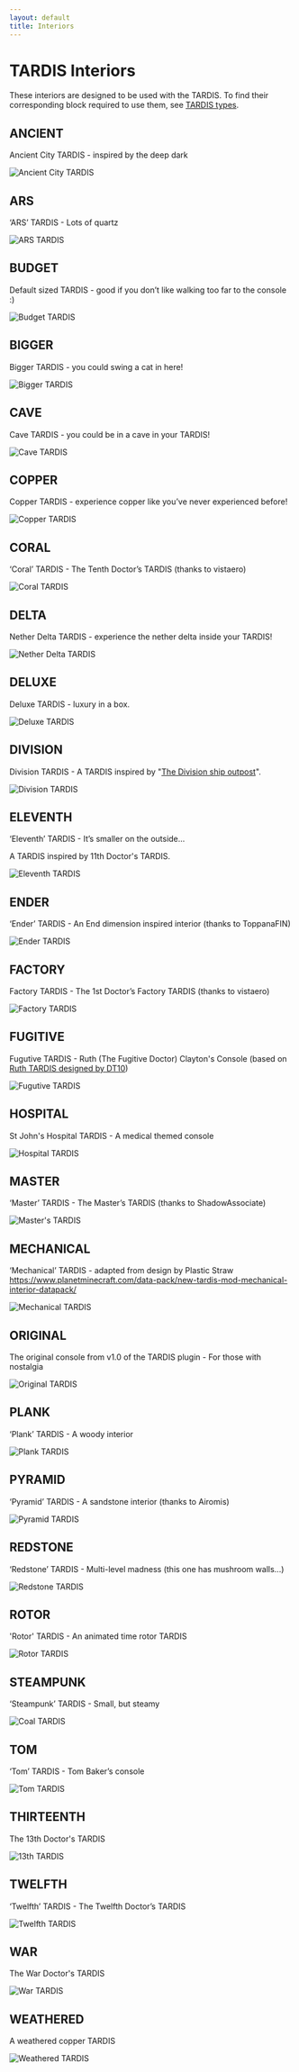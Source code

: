 ```yaml
---
layout: default
title: Interiors
---
```


# TARDIS Interiors

These interiors are designed to be used with the TARDIS.
To find their corresponding block required to use them, see [TARDIS types](creating-a-tardis#tardis-types).

## ANCIENT

Ancient City TARDIS - inspired by the deep dark

![Ancient City TARDIS](images/consoles/ancient.jpg)

## ARS

‘ARS’ TARDIS - Lots of quartz

![ARS TARDIS](images/consoles/ars.jpg)

## BUDGET

Default sized TARDIS - good if you don’t like walking too far to the console :)

![Budget TARDIS](images/consoles/budget.jpg)

## BIGGER

Bigger TARDIS - you could swing a cat in here!

![Bigger TARDIS](images/consoles/bigger.jpg)

## CAVE

Cave TARDIS - you could be in a cave in your TARDIS!

![Cave TARDIS](images/consoles/cave.jpg)

## COPPER

Copper TARDIS - experience copper like you’ve never experienced before!

![Copper TARDIS](images/consoles/copper.jpg)

## CORAL

‘Coral’ TARDIS - The Tenth Doctor’s TARDIS (thanks to vistaero)

![Coral TARDIS](images/consoles/coral.jpg)

## DELTA

Nether Delta TARDIS - experience the nether delta inside your TARDIS!

![Nether Delta TARDIS](images/consoles/delta.jpg)

## DELUXE

Deluxe TARDIS - luxury in a box.

![Deluxe TARDIS](images/consoles/deluxe.jpg)

## DIVISION

Division TARDIS - A TARDIS inspired by "[The Division ship outpost](https://tardis.fandom.com/wiki/The_Division)".

![Division TARDIS](images/consoles/division.jpg)

## ELEVENTH

‘Eleventh’ TARDIS - It’s smaller on the outside...

A TARDIS inspired by 11th Doctor's TARDIS.

![Eleventh TARDIS](images/consoles/eleventh.jpg)

## ENDER

‘Ender’ TARDIS - An End dimension inspired interior (thanks to ToppanaFIN)

![Ender TARDIS](images/consoles/ender.jpg)

## FACTORY

Factory TARDIS - The 1st Doctor’s Factory TARDIS (thanks to vistaero)

![Factory TARDIS](images/consoles/factory.jpg)

## FUGITIVE

Fugutive TARDIS - Ruth (The Fugitive Doctor) Clayton's Console
(based on [Ruth TARDIS designed by DT10](https://www.youtube.com/watch?v=aykwXVemSs8))

![Fugutive TARDIS](images/consoles/fugitive_vanilla.jpg)

## HOSPITAL

St John's Hospital TARDIS - A medical themed console

![Hospital TARDIS](images/consoles/hospital.jpg)

## MASTER

‘Master’ TARDIS - The Master’s TARDIS (thanks to ShadowAssociate)

![Master's TARDIS](images/consoles/master.jpg)

## MECHANICAL

‘Mechanical’ TARDIS - adapted from design by Plastic
Straw https://www.planetminecraft.com/data-pack/new-tardis-mod-mechanical-interior-datapack/

![Mechanical TARDIS](images/consoles/mechanical.jpg)

## ORIGINAL

The original console from v1.0 of the TARDIS plugin - For those with nostalgia

![Original TARDIS](images/consoles/original.jpg)

## PLANK

‘Plank’ TARDIS - A woody interior

![Plank TARDIS](images/consoles/plank.jpg)

## PYRAMID

‘Pyramid’ TARDIS - A sandstone interior (thanks to Airomis)

![Pyramid TARDIS](images/consoles/pyramid.jpg)

## REDSTONE

‘Redstone’ TARDIS - Multi-level madness (this one has mushroom walls...)

![Redstone TARDIS](images/consoles/redstone.jpg)

## ROTOR

'Rotor' TARDIS - An animated time rotor TARDIS

![Rotor TARDIS](images/consoles/rotor.jpg)

## STEAMPUNK

‘Steampunk’ TARDIS - Small, but steamy

![Coal TARDIS](images/consoles/steampunk.jpg)

## TOM

‘Tom’ TARDIS - Tom Baker’s console

![Tom TARDIS](images/consoles/tom.jpg)

## THIRTEENTH

The 13th Doctor's TARDIS

![13th TARDIS](images/consoles/thirteenth.jpg)

## TWELFTH

‘Twelfth’ TARDIS - The Twelfth Doctor’s TARDIS

![Twelfth TARDIS](images/consoles/twelfth.jpg)

## WAR

The War Doctor's TARDIS

![War TARDIS](images/consoles/war.jpg)

## WEATHERED

A weathered copper TARDIS

![Weathered TARDIS](images/consoles/weathered.jpg)
